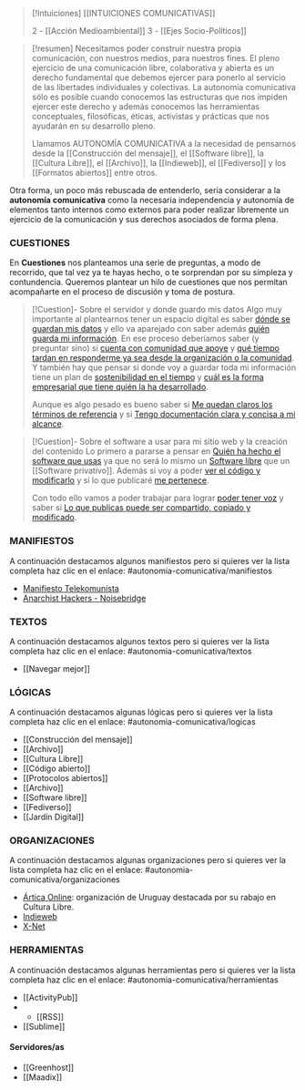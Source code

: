 
> [!Intuiciones]
> [[INTUICIONES COMUNICATIVAS]]
> 
> 2 - [[Acción Medioambiental]]
> 3 - [[Ejes Socio-Políticos]]


> [!resumen]
> Necesitamos poder construir nuestra propia comunicación, con nuestros medios, para nuestros fines. El pleno ejercicio de una comunicación libre, colaborativa y abierta es un derecho fundamental que debemos ejercer para ponerlo al servicio de las libertades individuales y colectivas. La autonomía comunicativa sólo es posible cuando conocemos las estructuras que nos impiden ejercer este derecho y además conocemos las herramientas conceptuales, filosóficas, éticas, activistas y prácticas que nos ayudarán en su desarrollo pleno.
> 
>  Llamamos AUTONOMÍA COMUNICATIVA a la necesidad de pensarnos desde la [[Construcción del mensaje]], el [[Software libre]], la [[Cultura Libre]], el [[Archivo]], la [[Indieweb]], el [[Fediverso]] y los [[Formatos abiertos]] entre otros.


Otra forma, un poco más rebuscada de entenderlo, sería considerar a la **autonomía comunicativa** como la necesaria independencia y autonomía de elementos tanto internos como externos para poder realizar libremente un ejercicio de la comunicación y sus derechos asociados de forma plena.

### CUESTIONES
En **Cuestiones** nos planteamos una serie de preguntas, a modo de recorrido, que tal vez ya te hayas hecho, o te sorprendan por su simpleza y contundencia.
Queremos plantear un hilo de cuestiones que nos permitan acompañarte en el proceso de discusión y toma de postura.

> [!Cuestion]- Sobre el servidor y donde guardo mis datos 
> Algo muy importante al plantearnos tener un espacio digital es saber [dónde se guardan mis datos](Dónde%20se%20guardan%20mis%20datos.md) y ello va aparejado con saber además [quién guarda mi información](Saber%20quién%20guarda%20mi%20información.md). En ese proceso deberíamos saber (y preguntar sino) si [cuenta con comunidad que apoye](Cuenta%20con%20comunidad%20que%20apoye.md) y [qué tiempo tardan en responderme ya sea desde la organización o la comunidad](Qué%20tiempo%20tardan%20en%20responderme%20ya%20sea%20desde%20la%20organización%20o%20la%20comunidad.md). Y también hay que pensar si donde voy a guardar toda mi información tiene un plan de [sostenibilidad en el tiempo](Sostenibilidad%20en%20el%20tiempo.md) y [cuál es la forma empresarial que tiene quién la ha desarrollado](Cuál%20es%20la%20forma%20empresarial%20que%20tiene%20quién%20la%20ha%20desarrollado.md).
> 
> Aunque es algo pesado es bueno saber si [Me quedan claros los términos de referencia](Me%20quedan%20claros%20los%20términos%20de%20referencia.md) y si [Tengo documentación clara y concisa a mi alcance](Tengo%20documentación%20clara%20y%20concisa%20a%20mi%20alcance.md).

> [!Cuestion]- Sobre el software a usar para mi sitio web y la creación del contenido
> Lo primero a pararse a pensar en [Quién ha hecho el software que usas](Quién%20ha%20hecho%20el%20software%20que%20usas.md) ya que no será lo mismo un [Software libre](Software%20libre.md) que un [[Software privativo]]. Además si voy a poder [ver el código y modificarlo](Puedo%20ver%20el%20código%20y%20modificarlo.md) y si lo que publicaré [me pertenece](Lo%20que%20publicas%20te%20pertenece.md).
> 
> Con todo ello vamos a poder trabajar para lograr [poder tener voz](Cómo%20podemos%20lograr%20tener%20voz.md) y saber si [Lo que publicas puede ser compartido, copiado y modificado](Lo%20que%20publicas%20puede%20ser%20compartido,%20copiado%20y%20modificado.md).

### MANIFIESTOS
A continuación destacamos algunos manifiestos pero si quieres ver la lista completa haz clic en el enlace: #autonomia-comunicativa/manifiestos 

- [Manifiesto Telekomunista](Manifiesto%20Telekomunista.md)
- [Anarchist Hackers - Noisebridge](Anarchist%20Hackers%20-%20Noisebridge.md)


### TEXTOS
A continuación destacamos algunos textos pero si quieres ver la lista completa haz clic en el enlace: #autonomia-comunicativa/textos  

- [[Navegar mejor]]

### LÓGICAS
A continuación destacamos algunas lógicas pero si quieres ver la lista completa haz clic en el enlace: #autonomia-comunicativa/logicas 

- [[Construcción del mensaje]]
- [[Archivo]]
- [[Cultura Libre]]
- [[Código abierto]]
- [[Protocolos abiertos]]
- [[Archivo]]
- [[Software libre]]
- [[Fediverso]]
- [[Jardín Digital]]

### ORGANIZACIONES
A continuación destacamos algunas organizaciones pero si quieres ver la lista completa haz clic en el enlace: #autonomia-comunicativa/organizaciones  


- [Ártica Online](Ártica%20Online.md): organización de Uruguay destacada por su rabajo en Cultura Libre.
- [Indieweb](Indieweb.md)
- [X-Net](X-Net.md)

### HERRAMIENTAS
A continuación destacamos algunas herramientas pero si quieres ver la lista completa haz clic en el enlace: #autonomia-comunicativa/herramientas  

- [[ActivityPub]]
- - [[RSS]]
- [[Sublime]]

#### Servidores/as
- [[Greenhost]]
- [[Maadix]]
